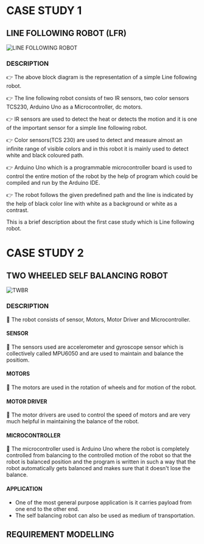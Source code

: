 # CASE STUDY 1
## LINE FOLLOWING ROBOT (LFR)

![LINE FOLLOWING ROBOT](https://user-images.githubusercontent.com/42488087/154838568-03b4affb-f9d6-4e68-ad3c-88571c2eb81e.PNG)

### DESCRIPTION
:point_right: The above block diagram is the representation of a simple Line following robot.</br>

:point_right: The line following robot consists of two IR sensors, two color sensors TCS230, Arduino Uno as a Microcontroller, dc motors.</br>

:point_right: IR sensors are used to detect the heat or detects the motion and it is one of the important sensor for a simple line following robot.</br>

:point_right: Color sensors(TCS 230) are used to detect and measure almost an infinite range of visible colors and in this robot it is mainly used to detect white and black coloured path.</br>

:point_right: Arduino Uno which is a programmable microcontroller board is used to control the entire motion of the robot by the help of program which could be compiled and run by the Arduino IDE.</br>

:point_right: The robot follows the given predefined path and the line is indicated by the help of black color line with white as a background or white as a contrast.

This is a brief description about the first case study which is Line following robot.



# CASE STUDY 2
## TWO WHEELED SELF BALANCING ROBOT

![TWBR](https://user-images.githubusercontent.com/42488087/154841372-3f9a9eae-7032-4dd1-974b-223517c77214.PNG)


### DESCRIPTION

:dart: The robot consists of sensor, Motors, Motor Driver and Microcontroller.

#### SENSOR
:dart: The sensors used are accelerometer and gyroscope sensor which is collectively called MPU6050 and are used to maintain and balance the positiom.

#### MOTORS
:dart: The motors are used in the rotation of wheels and for motion of the robot.

#### MOTOR DRIVER
:dart: The motor drivers are used to control the speed of motors and are very much helpful in maintaining the balance of the robot.

#### MICROCONTROLLER
:dart: The microcontroller used is Arduino Uno where the robot is completely controlled from balancing to the controlled motion of the robot so that the robot is balanced position and the program is written in such a way that the robot automatically gets balanced and makes sure that it doesn't lose the balance.

#### APPLICATION
* One of the most general purpose application is it carries payload from one end to the other end.</br>
* The self balancing robot can also be used as medium of transportation.


## REQUIREMENT MODELLING


